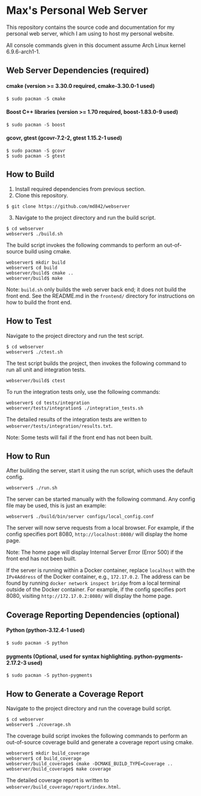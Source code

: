 # Max's Personal Web Server
This repository contains the source code and documentation for my personal web server, which I am using to host my personal website.

All console commands given in this document assume Arch Linux kernel 6.9.6-arch1-1.

## Web Server Dependencies (required)

#### cmake (version >= 3.30.0 required, cmake-3.30.0-1 used)
```console
$ sudo pacman -S cmake
```

#### Boost C++ libraries (version >= 1.70 required, boost-1.83.0-9 used)
```console
$ sudo pacman -S boost
```

#### gcovr, gtest (gcovr-7.2-2, gtest 1.15.2-1 used)
```console
$ sudo pacman -S gcovr
$ sudo pacman -S gtest
```

## How to Build
1. Install required dependencies from previous section.
2. Clone this repository.
```console
$ git clone https://github.com/md842/webserver
```
3. Navigate to the project directory and run the build script.
```console
$ cd webserver
webserver$ ./build.sh
```
The build script invokes the following commands to perform an out-of-source build using cmake.
```console
webserver$ mkdir build
webserver$ cd build
webserver/build$ cmake ..
webserver/build$ make
```

Note: `build.sh` only builds the web server back end; it does not build the front end. See the README.md in the `frontend/` directory for instructions on how to build the front end.

## How to Test
Navigate to the project directory and run the test script.
```console
$ cd webserver
webserver$ ./ctest.sh
```

The test script builds the project, then invokes the following command to run all unit and integration tests.
```console
webserver/build$ ctest
```

To run the integration tests only, use the following commands:
```console
webserver$ cd tests/integration
webserver/tests/integration$ ./integration_tests.sh
```
The detailed results of the integration tests are written to `webserver/tests/integration/results.txt`.

Note: Some tests will fail if the front end has not been built.

## How to Run
After building the server, start it using the run script, which uses the default config.
```console
webserver$ ./run.sh
```

The server can be started manually with the following command. Any config file may be used, this is just an example:
```console
webserver$ ./build/bin/server configs/local_config.conf
```

The server will now serve requests from a local browser. For example, if the config specifies port 8080, `http://localhost:8080/` will display the home page.

Note: The home page will display Internal Server Error (Error 500) if the front end has not been built.

If the server is running within a Docker container, replace `localhost` with the `IPv4Address` of the Docker container, e.g., `172.17.0.2`. The address can be found by running `docker network inspect bridge` from a local terminal outside of the Docker container. For example, if the config specifies port 8080, visiting `http://172.17.0.2:8080/` will display the home page. 

## Coverage Reporting Dependencies (optional)

#### Python (python-3.12.4-1 used)
```console
$ sudo pacman -S python
```

#### pygments (Optional, used for syntax highlighting. python-pygments-2.17.2-3 used)
```console
$ sudo pacman -S python-pygments
```

## How to Generate a Coverage Report
Navigate to the project directory and run the coverage build script.
```console
$ cd webserver
webserver$ ./coverage.sh
```
The coverage build script invokes the following commands to perform an out-of-source coverage build and generate a coverage report using cmake.
```console
webserver$ mkdir build_coverage
webserver$ cd build_coverage
webserver/build_coverage$ cmake -DCMAKE_BUILD_TYPE=Coverage ..
webserver/build_coverage$ make coverage
```
The detailed coverage report is written to `webserver/build_coverage/report/index.html`.